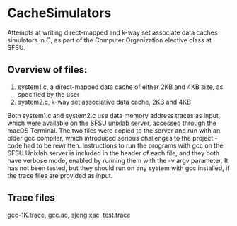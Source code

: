 # CacheSimulators
Attempts at writing direct-mapped and k-way set associate data caches simulators in C, as part of the Computer Organization elective class at SFSU.  

## Overview of files:
1) system1.c, a direct-mapped data cache of either 2KB and 4KB size, as specified by the user
2) system2.c, k-way set associative data cache, 2KB and 4KB

Both system1.c and system2.c use data memory address traces as input, which were available on the SFSU unixlab server, accessed through the macOS Terminal. The two files were copied to the server and run with an older gcc compiler, which introduced serious challenges to the project - code had to be rewritten. 
Instructions to run the programs with gcc on the SFSU Unixlab server is included in the header of each file, and they both have verbose mode, enabled by running them with the -v argv parameter. It has not been tested, but they should run on any system with gcc installed, if the trace files are provided as input.

## Trace files
gcc-1K.trace, gcc.ac, sjeng.xac, test.trace
